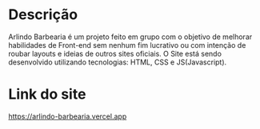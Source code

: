 # Descrição

Arlindo Barbearia é um projeto feito em grupo com o objetivo de melhorar habilidades de Front-end sem nenhum fim lucrativo ou com intenção de roubar layouts e ideias de outros sites oficiais.
O Site está sendo desenvolvido utilizando tecnologias: HTML, CSS e JS(Javascript).

# Link do site

https://arlindo-barbearia.vercel.app
